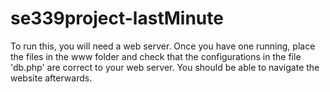 # se339project-lastMinute

To run this, you will need a web server. Once you have one running, place the files in the www folder and check that the configurations in the file 'db.php' are correct to your web server. You should be able to navigate the website afterwards.
